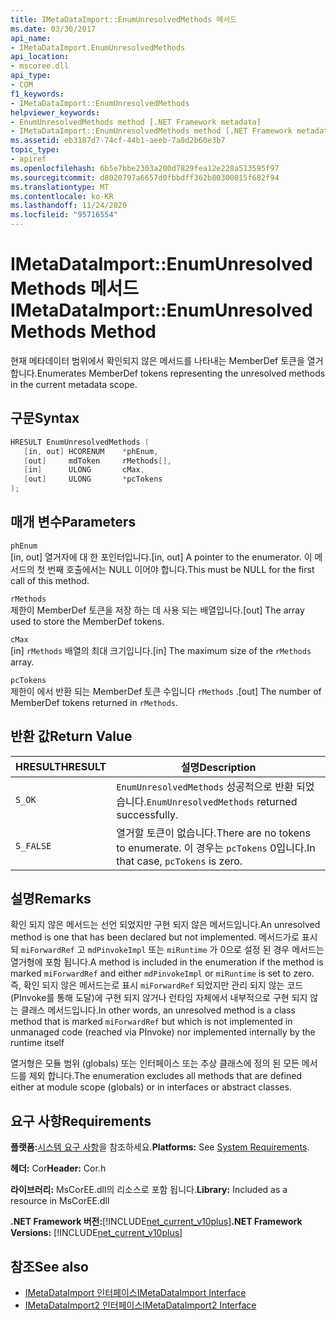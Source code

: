 ```yaml
---
title: IMetaDataImport::EnumUnresolvedMethods 메서드
ms.date: 03/30/2017
api_name:
- IMetaDataImport.EnumUnresolvedMethods
api_location:
- mscoree.dll
api_type:
- COM
f1_keywords:
- IMetaDataImport::EnumUnresolvedMethods
helpviewer_keywords:
- EnumUnresolvedMethods method [.NET Framework metadata]
- IMetaDataImport::EnumUnresolvedMethods method [.NET Framework metadata]
ms.assetid: eb3187d7-74cf-44b1-aeeb-7a8d2b60e3b7
topic_type:
- apiref
ms.openlocfilehash: 6b5e7bbe2303a200d7829fea12e228a513595f97
ms.sourcegitcommit: d8020797a6657d0fbbdff362b80300815f682f94
ms.translationtype: MT
ms.contentlocale: ko-KR
ms.lasthandoff: 11/24/2020
ms.locfileid: "95716554"
---
```

# <a name="imetadataimportenumunresolvedmethods-method"></a><span data-ttu-id="398ee-102">IMetaDataImport::EnumUnresolvedMethods 메서드</span><span class="sxs-lookup"><span data-stu-id="398ee-102">IMetaDataImport::EnumUnresolvedMethods Method</span></span>

<span data-ttu-id="398ee-103">현재 메타데이터 범위에서 확인되지 않은 메서드를 나타내는 MemberDef 토큰을 열거합니다.</span><span class="sxs-lookup"><span data-stu-id="398ee-103">Enumerates MemberDef tokens representing the unresolved methods in the current metadata scope.</span></span>  
  
## <a name="syntax"></a><span data-ttu-id="398ee-104">구문</span><span class="sxs-lookup"><span data-stu-id="398ee-104">Syntax</span></span>  
  
```cpp  
HRESULT EnumUnresolvedMethods (  
   [in, out] HCORENUM    *phEnum,  
   [out]     mdToken     rMethods[],  
   [in]      ULONG       cMax,  
   [out]     ULONG       *pcTokens  
);  
```  
  
## <a name="parameters"></a><span data-ttu-id="398ee-105">매개 변수</span><span class="sxs-lookup"><span data-stu-id="398ee-105">Parameters</span></span>  

 `phEnum`  
 <span data-ttu-id="398ee-106">[in, out] 열거자에 대 한 포인터입니다.</span><span class="sxs-lookup"><span data-stu-id="398ee-106">[in, out] A pointer to the enumerator.</span></span> <span data-ttu-id="398ee-107">이 메서드의 첫 번째 호출에서는 NULL 이어야 합니다.</span><span class="sxs-lookup"><span data-stu-id="398ee-107">This must be NULL for the first call of this method.</span></span>  
  
 `rMethods`  
 <span data-ttu-id="398ee-108">제한이 MemberDef 토큰을 저장 하는 데 사용 되는 배열입니다.</span><span class="sxs-lookup"><span data-stu-id="398ee-108">[out] The array used to store the MemberDef tokens.</span></span>  
  
 `cMax`  
 <span data-ttu-id="398ee-109">[in] `rMethods` 배열의 최대 크기입니다.</span><span class="sxs-lookup"><span data-stu-id="398ee-109">[in] The maximum size of the `rMethods` array.</span></span>  
  
 `pcTokens`  
 <span data-ttu-id="398ee-110">제한이 에서 반환 되는 MemberDef 토큰 수입니다 `rMethods` .</span><span class="sxs-lookup"><span data-stu-id="398ee-110">[out] The number of MemberDef tokens returned in `rMethods`.</span></span>  
  
## <a name="return-value"></a><span data-ttu-id="398ee-111">반환 값</span><span class="sxs-lookup"><span data-stu-id="398ee-111">Return Value</span></span>  
  
|<span data-ttu-id="398ee-112">HRESULT</span><span class="sxs-lookup"><span data-stu-id="398ee-112">HRESULT</span></span>|<span data-ttu-id="398ee-113">설명</span><span class="sxs-lookup"><span data-stu-id="398ee-113">Description</span></span>|  
|-------------|-----------------|  
|`S_OK`|<span data-ttu-id="398ee-114">`EnumUnresolvedMethods` 성공적으로 반환 되었습니다.</span><span class="sxs-lookup"><span data-stu-id="398ee-114">`EnumUnresolvedMethods` returned successfully.</span></span>|  
|`S_FALSE`|<span data-ttu-id="398ee-115">열거할 토큰이 없습니다.</span><span class="sxs-lookup"><span data-stu-id="398ee-115">There are no tokens to enumerate.</span></span> <span data-ttu-id="398ee-116">이 경우는 `pcTokens` 0입니다.</span><span class="sxs-lookup"><span data-stu-id="398ee-116">In that case, `pcTokens` is zero.</span></span>|  
  
## <a name="remarks"></a><span data-ttu-id="398ee-117">설명</span><span class="sxs-lookup"><span data-stu-id="398ee-117">Remarks</span></span>  

 <span data-ttu-id="398ee-118">확인 되지 않은 메서드는 선언 되었지만 구현 되지 않은 메서드입니다.</span><span class="sxs-lookup"><span data-stu-id="398ee-118">An unresolved method is one that has been declared but not implemented.</span></span> <span data-ttu-id="398ee-119">메서드가로 표시 되 `miForwardRef` 고 `mdPinvokeImpl` 또는 `miRuntime` 가 0으로 설정 된 경우 메서드는 열거형에 포함 됩니다.</span><span class="sxs-lookup"><span data-stu-id="398ee-119">A method is included in the enumeration if the method is marked `miForwardRef` and either `mdPinvokeImpl` or `miRuntime` is set to zero.</span></span> <span data-ttu-id="398ee-120">즉, 확인 되지 않은 메서드는로 표시 `miForwardRef` 되었지만 관리 되지 않는 코드 (PInvoke를 통해 도달)에 구현 되지 않거나 런타임 자체에서 내부적으로 구현 되지 않는 클래스 메서드입니다.</span><span class="sxs-lookup"><span data-stu-id="398ee-120">In other words, an unresolved method is a class method that is marked `miForwardRef` but which is not implemented in unmanaged code (reached via PInvoke) nor implemented internally by the runtime itself</span></span>  
  
 <span data-ttu-id="398ee-121">열거형은 모듈 범위 (globals) 또는 인터페이스 또는 추상 클래스에 정의 된 모든 메서드를 제외 합니다.</span><span class="sxs-lookup"><span data-stu-id="398ee-121">The enumeration excludes all methods that are defined either at module scope (globals) or in interfaces or abstract classes.</span></span>  
  
## <a name="requirements"></a><span data-ttu-id="398ee-122">요구 사항</span><span class="sxs-lookup"><span data-stu-id="398ee-122">Requirements</span></span>  

 <span data-ttu-id="398ee-123">**플랫폼:**[시스템 요구 사항](../../get-started/system-requirements.md)을 참조하세요.</span><span class="sxs-lookup"><span data-stu-id="398ee-123">**Platforms:** See [System Requirements](../../get-started/system-requirements.md).</span></span>  
  
 <span data-ttu-id="398ee-124">**헤더:** Cor</span><span class="sxs-lookup"><span data-stu-id="398ee-124">**Header:** Cor.h</span></span>  
  
 <span data-ttu-id="398ee-125">**라이브러리:** MsCorEE.dll의 리소스로 포함 됩니다.</span><span class="sxs-lookup"><span data-stu-id="398ee-125">**Library:** Included as a resource in MsCorEE.dll</span></span>  
  
 <span data-ttu-id="398ee-126">**.NET Framework 버전:**[!INCLUDE[net_current_v10plus](../../../../includes/net-current-v10plus-md.md)]</span><span class="sxs-lookup"><span data-stu-id="398ee-126">**.NET Framework Versions:** [!INCLUDE[net_current_v10plus](../../../../includes/net-current-v10plus-md.md)]</span></span>  
  
## <a name="see-also"></a><span data-ttu-id="398ee-127">참조</span><span class="sxs-lookup"><span data-stu-id="398ee-127">See also</span></span>

- [<span data-ttu-id="398ee-128">IMetaDataImport 인터페이스</span><span class="sxs-lookup"><span data-stu-id="398ee-128">IMetaDataImport Interface</span></span>](imetadataimport-interface.md)
- [<span data-ttu-id="398ee-129">IMetaDataImport2 인터페이스</span><span class="sxs-lookup"><span data-stu-id="398ee-129">IMetaDataImport2 Interface</span></span>](imetadataimport2-interface.md)

